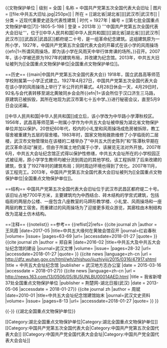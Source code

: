 {{文物保护单位
| 级别 = 全国
| 名称 = 中国共产党第五次全国代表大会旧址
| 图片 = [[file:中共五大旧址.jpg|250px]]
| 所在 = [[湖北省|湖北省]][[武汉市|武汉市]]
| 分类 = 近现代重要史迹及代表性建筑
| 时代 = 1927年
| 编号 = [[第七批全国重点文物保护单位|7]]-1805-5-198
| 登录 = 2013年
}}
'''中国共产党第五次全国代表大会旧址'''，位于[[中华人民共和国|中华人民共和国]][[湖北省|湖北省]][[武汉市|武汉市]][[武昌区|武昌区]]都府堤二十号，是一组革命纪念建筑。这组建筑原为一所小学，1927年，中国共产党第五次全国代表大会的开幕式在该小学的风雨操场{{efn|1=所谓风雨操场，即为该小学在风雨天中举行体育课的场所<ref name="five"/>。}}召开。2007年，该小学被还原为1927年的建筑布局，并改建为纪念馆。2013年，中共五大旧址被列为[[全国重点文物保护单位|全国重点文物保护单位]]。

==历史==
{{main|中国共产党第五次全国代表大会}}
1918年，国立武昌高等师范学校附属第一小学正式建立<ref name="three"/>。1927年4月27日，中国共产党第五次全国代表大会在该小学的风雨操场上举行了半公开的开幕式。4月28日休会一天，4月29日时，92名与会代表转移至湖北黄陂同乡会会所{{efn|1=该会所位于汉口济生三马路，原建筑已被拆毁，其所在地现为武汉市第七十五中学<ref name="one"/>。}}进行秘密会议，直至5月9日会议闭幕<ref name="one"/>。

[[中华人民共和国|中华人民共和国]]成立后，该小学改为中华路小学潭秋校区。1956年，武昌高等师范第一附属小学作为中共五大会址被申报为湖北省文物保护单位并加以保护。20世纪60年代，校内的小礼堂和风雨操场成危房被拆除，教工宿舍被重建为五层的宿舍楼。1983年时，国家文物局拨款维修了小学临街的二层楼，武汉市文物管理处在该楼的二楼举办了“中共五大历史陈列”和“陈潭秋早期在武汉革命活动”展览，但由于所属土地仍属于小学，该展览无法对外开放<ref name="five"/>。2007年6月，中共五大会址纪念馆正式得以保护性修缮，中共五大会址所在的小学校园正式被征用，原小学学生教师均被分流到周边的其他学校。该工程拆除了后来改建的建筑，恢复了1927年时的建筑布局；同时周边环境也得到了优化。2007年11月，该工程完工<ref name="two"/>。2013年，中国共产党第五次全国代表大会旧址被列为[[全国重点文物保护单位|全国重点文物保护单位]]<ref name="four"/>。

==结构==
中国共产党第五次全国代表大会旧址位于武汉市武昌区都府堤二十号。该旧址占地7700平方米，主要建筑均为中西结合、砖木结构的学宫式建筑，包括临街的两层办公楼、一座包含八座教室的马蹄形教学楼、小礼堂、风雨操场和一座两层的教工宿舍。而重建过的风雨操场为了迎接更多观众游览，其廊柱由木制结构改为混凝土仿木结构。<ref name="two"/><ref name="five"/>

==注释==
{{notelist}}
==参考==
{{reflist|2|refs=
<ref name="one">{{cite journal zh |author = 王凤霞 |date=2017-05 |title=中共五大缘何在黄陂会馆召开 |journal=红岩春秋 |volume= |issue= |pages=63-69 |url= |accessdate=2018-01-27 |quote= }}</ref>
<ref name="two">{{cite journal zh |author = 郑自来 |date=2016-02 |title=中共五大及中共五大会址纪念馆的建设 |journal=武汉文博 |volume= |issue= |pages=28-32 |url= |accessdate=2018-01-27 |quote= }}</ref>
<ref name="three">{{cite news |language=zh-cn |url = http://dfz.wuhan.gov.cn/html/wh/zhishuo/jiuzhiyiji/2015/0316/47917.shtml |title = 中共五大会址纪念馆 |publisher = 武汉地方志办公室 |date = 2015-03-16 |accessdate = 2018-01-27}}</ref>
<ref name="four">{{cite news |language=zh-cn |url = http://news.163.com/13/0506/05/8U5UNLBU00014AED.html |title = 我省新增37处全国重点文物保护单位 |publisher = 荆楚网-湖北日报(武汉) |date = 2013-05-06 |accessdate = 2018-01-27}}</ref>
<ref name="five">{{cite journal zh |author = 周斌 |date=2010-01 |title=中共五大会址纪念馆建馆始末 |journal=武汉文史资料 |volume= |issue= |pages=8-13 |url= |accessdate=2018-01-27 |quote= }}</ref>
}}

{{-}}
{{湖北全国重点文物保护单位}}

[[Category:湖北全国重点文物保护单位|Category:湖北全国重点文物保护单位]]
[[Category:中国共产党第五次全国代表大会|Category:中国共产党第五次全国代表大会]]
[[Category:中国共产党全国代表大会会址|Category:中国共产党全国代表大会会址]]